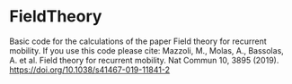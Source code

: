 # FieldTheory
Basic code for the calculations of the paper Field theory for recurrent mobility.
If you use this code please cite:
Mazzoli, M., Molas, A., Bassolas, A. et al. Field theory for recurrent mobility. Nat Commun 10, 3895 (2019). https://doi.org/10.1038/s41467-019-11841-2
